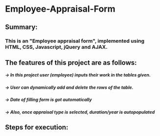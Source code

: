 # Employee-Appraisal-Form

## Summary:
### This is an "Employee appraisal form", implemented using HTML, CSS, Javascript, jQuery and AJAX.

## The features of this project are as follows:

  ##### -> In this project user (employee) inputs their work in the tables given.
  ##### -> User can dynamically add and delete the rows of the table. 

  ##### -> Date of filling form is got automatically
  ##### -> Also, once appraisal type is selected, duration/year is autopopulated 
 
 
## Steps for execution:

